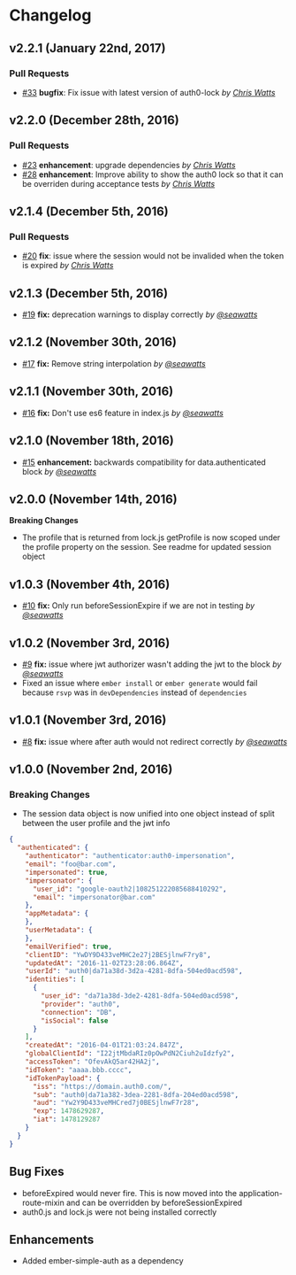 Changelog
=========

## v2.2.1 (January 22nd, 2017)

### Pull Requests

- [#33](https://github.com/seawatts/ember-simple-auth-auth0/pull/33) **bugfix**: Fix issue with latest version of auth0-lock  *by [Chris Watts](https://github.com/seawatts/feature)*

## v2.2.0 (December 28th, 2016)

### Pull Requests

- [#23](https://github.com/seawatts/ember-simple-auth-auth0/pull/23) **enhancement**: upgrade dependencies  *by [Chris Watts](https://github.com/seawatts/feature)*
- [#28](https://github.com/seawatts/ember-simple-auth-auth0/pull/28) **enhancement**: Improve ability to show the auth0 lock so that it can be overriden during acceptance tests  *by [Chris Watts](https://github.com/seawatts/feature)*

## v2.1.4 (December 5th, 2016)

### Pull Requests

- [#20](https://github.com/seawatts/ember-simple-auth-auth0/pull/20) **fix**: issue where the session would not be invalided when the token is expired  *by [Chris Watts](https://github.com/seawatts/feature)*

## v2.1.3 (December 5th, 2016)

- [#19](https://github.com/seawatts/ember-simple-auth-auth0/pull/19) **fix:** deprecation warnings to display correctly *by [@seawatts](https://github.com/seawatts)*

## v2.1.2 (November 30th, 2016)

- [#17](https://github.com/seawatts/ember-simple-auth-auth0/pull/17) **fix:** Remove string interpolation *by [@seawatts](https://github.com/seawatts)*

## v2.1.1 (November 30th, 2016)

- [#16](https://github.com/seawatts/ember-simple-auth-auth0/pull/16) **fix:** Don't use es6 feature in index.js *by [@seawatts](https://github.com/seawatts)*

## v2.1.0 (November 18th, 2016)

- [#15](https://github.com/seawatts/ember-simple-auth-auth0/pull/15) **enhancement:** backwards compatibility for data.authenticated block *by [@seawatts](https://github.com/seawatts)*

## v2.0.0 (November 14th, 2016)

**Breaking Changes**

 - The profile that is returned from lock.js getProfile is now scoped under the profile property on the session. See readme for updated session object

## v1.0.3 (November 4th, 2016)

- [#10](https://github.com/seawatts/ember-simple-auth-auth0/pull/10) **fix:** Only run beforeSessionExpire if we are not in testing *by [@seawatts](https://github.com/seawatts)*

## v1.0.2 (November 3rd, 2016)

- [#9](https://github.com/seawatts/ember-simple-auth-auth0/pull/9) **fix:** issue where jwt authorizer wasn't adding the jwt to the block *by [@seawatts](https://github.com/seawatts)*
- Fixed an issue where `ember install` or `ember generate` would fail because `rsvp` was in `devDependencies` instead of `dependencies`

## v1.0.1 (November 3rd, 2016)

- [#8](https://github.com/seawatts/ember-simple-auth-auth0/pull/8) **fix:** issue where after auth would not redirect correctly *by [@seawatts](https://github.com/seawatts)*

## v1.0.0 (November 2nd, 2016)

### Breaking Changes

- The session data object is now unified into one object instead of split between the user profile and the jwt info
```json
{
  "authenticated": {
    "authenticator": "authenticator:auth0-impersonation",
    "email": "foo@bar.com",
    "impersonated": true,
    "impersonator": {
      "user_id": "google-oauth2|108251222085688410292",
      "email": "impersonator@bar.com"
    },
    "appMetadata": {
    },
    "userMetadata": {
    },
    "emailVerified": true,
    "clientID": "YwDY9D433veMHC2e27j2BESjlnwF7ry8",
    "updatedAt": "2016-11-02T23:28:06.864Z",
    "userId": "auth0|da71a38d-3d2a-4281-8dfa-504ed0acd598",
    "identities": [
      {
        "user_id": "da71a38d-3de2-4281-8dfa-504ed0acd598",
        "provider": "auth0",
        "connection": "DB",
        "isSocial": false
      }
    ],
    "createdAt": "2016-04-01T21:03:24.847Z",
    "globalClientId": "I22jtMbdaRIz0pOwPdN2Ciuh2uIdzfy2",
    "accessToken": "OfevAkQ5ar42HA2j",
    "idToken": "aaaa.bbb.cccc",
    "idTokenPayload": {
      "iss": "https://domain.auth0.com/",
      "sub": "auth0|da71a382-3dea-2281-8dfa-204ed0acd598",
      "aud": "Yw2Y9D433veMHCred7j0BESjlnwF7r28",
      "exp": 1478629287,
      "iat": 1478129287
    }
  }
}
```

## Bug Fixes

- beforeExpired would never fire. This is now moved into the application-route-mixin and can be overridden by beforeSessionExpired
- auth0.js and lock.js were not being installed correctly

## Enhancements

- Added ember-simple-auth as a dependency

